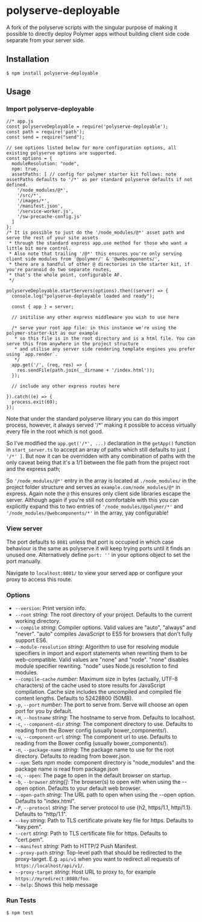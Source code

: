 
# polyserve-deployable

A fork of the polyserve scripts with the singular purpose of making it possible to directly deploy Polymer apps without building client side code separate from your server side.

## Installation

    $ npm install polyserve-deployable
    
## Usage

### Import polyserve-deployable

    //* app.js
    const polyserveDeployable = require('polyserve-deployable');
    const path = require('path');
    const send = require("send");
    
    // see options listed below for more configuration options, all existing polyserve options are supported.
    const options = {
      moduleResolution: "node",
      npm: true,
      assetPaths: [ // config for polymer starter kit follows: note assetPaths defaults to '/*' as per standard polyserve defaults if not defined.
        '/node_modules/@*',
        '/src/*',
        '/images/*',
        '/manifest.json',
        '/service-worker.js',
        '/sw-precache-config.js'
      ]
    };
    /* It is possible to just do the '/node_modules/@*' asset path and serve the rest of your site assets
     * through the standard express app.use method for those who want a little bit more control.
     * Also note that trailing '/@*' this ensures you're only serving client side modules from '@polymer/' & '@webcomponents/',
     * there are a handful of other @ directories in the starter kit, if you're paranoid do two separate routes,
     * that's the whole point, configurable AF.
     */
    
    polyserveDeployable.startServers(options).then((server) => {
      console.log("polyserve-deployable loaded and ready");
    
      const { app } = server;
      
      // initilise any other express middleware you wish to use here
    
      /* serve your root app file: in this instance we're using the polymer-starter-kit as our example
       * so this file is in the root directory and is a html file. You can serve this from anywhere in the project structure
       * and utilise any server side rendering template engines you prefer using `app.render`.
       */
      app.get('/', (req, res) => {
        res.sendFile(path.join(__dirname + '/index.html'));
      });
      
      // include any other express routes here
    
    }).catch((e) => {
      process.exit(69);
    });
    
Note that under the standard polyserve library you can do this import process, however, it always served '/*' making it possible to access virtually every file in the root which is not good.

So I've modified the `app.get('/*', ...)` declaration in the `getApp()` function in `start_server.ts` to accept an array of paths which still defaults to just `[ '/*' ]`. 
But now it can be overridden with any combination of paths with the only caveat being that it's a 1/1 between the file path from the project root and the express path;

So `'/node_modules/@*'` entry in the array is located at `./node_modules/` in the project folder structure and serves as
 `example.com/node_modules/@*` in express. Again note the `@` this ensures only client side libraries escape the server.
 Although again if you're still not comfortable with this you can explicitly expand this to two entries of `'/node_modules/@polymer/*'`
 and `'/node_modules/@webcomponents/*'` in the array, yay configurable!

### View server

The port defaults to `8081` unless that port is occupied in which case behaviour is the same as polyserve it will keep 
trying ports until it finds an unused one. Alternatively define `port: ''` in your options object to set the port manually.
 
Navigate to `localhost:8081/` to view your served app or configure your proxy to access this route.

### Options

 * `--version`: Print version info.                                                           
 * `--root` _string_: The root directory of your project. Defaults to the current working directory.                                                                    
 * `--compile` _string_: Compiler options. Valid values are "auto", "always" and "never". "auto" compiles JavaScript to ES5 for browsers that don't fully support ES6.         
 * `--module-resolution` _string_: Algorithm to use for resolving module specifiers in import and export statements when rewriting them to be web-compatible. Valid values are "none" and "node". "none" disables module specifier rewriting. "node" uses Node.js resolution to find modules.
 * `--compile-cache` _number_: Maximum size in bytes (actually, UTF-8 characters) of the cache used to store results for JavaScript compilation. Cache size includes the uncompiled and compiled file content lengths. Defaults to 52428800 (50MB).
 * `-p`, `--port` _number_: The port to serve from. Serve will choose an open port for you by default.
 * `-H`, `--hostname` _string_: The hostname to serve from. Defaults to localhost.          
 * `-c`, `--component-dir` _string_: The component directory to use. Defaults to reading from the Bower config (usually bower_components/).
 * `-u`, `--component-url` _string_: The component url to use. Defaults to reading from the Bower config (usually bower_components/).
 * `-n`, `--package-name` _string_: The package name to use for the root directory. Defaults to reading from bower.json.
 * `--npm`: Sets npm mode: component directory is "node_modules" and the package name is read from package.json
 * `-o`, `--open`: The page to open in the default browser on startup.
 * `-b`, `--browser` _string[]_: The browser(s) to open with when using the --open option. Defaults to your default web browser.
 * `--open-path` _string_: The URL path to open when using the --open option. Defaults to "index.html".
 * `-P`, `--protocol` _string_: The server protocol to use {h2, https/1.1, http/1.1}. Defaults to "http/1.1".
 * `--key` _string_: Path to TLS certificate private key file for https. Defaults to "key.pem".
 * `--cert` _string_: Path to TLS certificate file for https. Defaults to "cert.pem".
 * `--manifest` _string_: Path to HTTP/2 Push Manifest.    
 * `--proxy-path` _string_: Top-level path that should be redirected to the proxy-target. E.g. `api/v1` when you want to redirect all requests of `https://localhost/api/v1/`.
 * `--proxy-target` _string_: Host URL to proxy to, for example `https://myredirect:8080/foo`.
 * `--help`: Shows this help message

### Run Tests

    $ npm test
